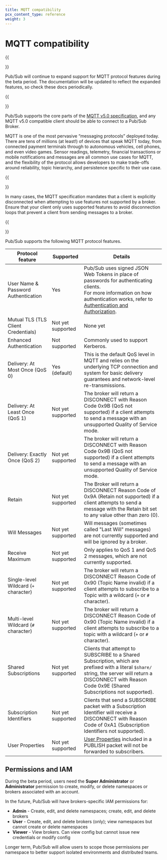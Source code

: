 ```yaml
---
title: MQTT compatibility
pcx_content_type: reference
weight: 3
---
```


# MQTT compatibility

{{<Aside type="note">}}

Pub/Sub will continue to expand support for MQTT protocol features during the beta period. The documentation will be updated to reflect the expanded features, so check these docs periodically.

{{</Aside>}}

Pub/Sub supports the core parts of the [MQTT v5.0 specification](https://docs.oasis-open.org/mqtt/mqtt/v5.0/mqtt-v5.0.html), and any MQTT v5.0 compatible client should be able to connect to a Pub/Sub Broker.

MQTT is one of the most pervasive “messaging protocols” deployed today. There are tens of millions (at least!) of devices that speak MQTT today, from connected payment terminals through to autonomous vehicles, cell phones, and even video games. Sensor readings, telemetry, financial transactions or mobile notifications and messages are all common use cases for MQTT, and the flexibility of the protocol allows developers to make trade-offs around reliability, topic hierarchy, and persistence specific to their use case.

{{<Aside>}}

In many cases, the MQTT specification mandates that a client is explicitly disconnected when attempting to use features not supported by a broker. Ensure that your client only uses supported features to avoid disconnection loops that prevent a client from sending messages to a broker.

{{</Aside>}}

Pub/Sub supports the following MQTT protocol features.

| Protocol feature                      | Supported         | Details                                                                                                                                                                                                                                    |
| ------------------------------------- | ----------------- | ------------------------------------------------------------------------------------------------------------------------------------------------------------------------------------------------------------------------------------------ |
| User Name & Password Authentication   | Yes               | Pub/Sub uses signed JSON Web Tokens in place of passwords for authenticating clients. <br/> For more information on how authentication works, refer to [Authentication and Authorization](/pub-sub/platform/authentication-authorization). |
| Mutual TLS (TLS Client Credentials)   | Not yet supported | None yet                                                                                                                                                                                                                                   |
| Enhanced Authentication               | Not supported     | Commonly used to support Kerberos.                                                                                                                                                                                                         |
| Delivery: At Most Once (QoS 0)        | Yes (default)     | This is the default QoS level in MQTT and relies on the underlying TCP connection and system for basic delivery guarantees and network-level re-transmissions.                                                                             |
| Delivery: At Least Once (QoS 1)       | Not yet supported | The broker will return a DISCONNECT with Reason Code 0x9B (QoS not supported) if a client attempts to send a message with an unsupported Quality of Service mode.                                                                          |
| Delivery: Exactly Once (QoS 2)        | Not yet supported | The broker will return a DISCONNECT with Reason Code 0x9B (QoS not supported) if a client attempts to send a message with an unsupported Quality of Service mode.                                                                          |
| Retain                                | Not yet supported | The Broker will return a DISCONNECT Reason Code of 0x9A (Retain not supported) if a client attempts to send a message with the Retain bit set to any value other than zero (0).                                                            |
| Will Messages                         | Not yet supported | Will messages (sometimes called "Last Will" messages) are not currently supported and will be ignored by a broker.                                                                                                                         |
| Receive Maximum                       | Not yet supported | Only applies to QoS 1 and QoS 2 messages, which are not currently supported.                                                                                                                                                               |
| Single-level Wildcard (`+` character) | Not yet supported | The broker will return a DISCONNECT Reason Code of 0x90 (Topic Name invalid) if a client attempts to subscribe to a Topic with a wildcard (`+` or `#` character).                                                                          |
| Multi-level Wildcard (`#` character)  | Not yet supported | The broker will return a DISCONNECT Reason Code of 0x90 (Topic Name invalid) if a client attempts to subscribe to a topic with a wildcard (`+` or `#` character).                                                                          |
| Shared Subscriptions                  | Not yet supported | Clients that attempt to SUBSCRIBE to a Shared Subscription, which are prefixed with a literal `$share/` string, the server will return a DISCONNECT with Reason Code 0x9E (Shared Subscriptions not supported).                            |
| Subscription Identifiers              | Not yet supported | Clients that send a SUBSCRIBE packet with a Subscription Identifier will receive a DISCONNECT with Reason Code of 0xA1 (Subscription Identifiers not supported).                                                                           |
| User Properties                       | Not yet supported | [User Properties](https://docs.oasis-open.org/mqtt/mqtt/v5.0/os/mqtt-v5.0-os.html#_Toc464547991) included in a PUBLISH packet will not be forwarded to subscribers.                                                                        |

## Permissions and IAM

During the beta period, users need the **Super Administrator** or **Administrator** permission to create, modify, or delete namespaces or brokers associated with an account.

In the future, Pub/Sub will have brokers-specific IAM permissions for:

- **Admin** - Create, edit, and delete namespaces; create, edit, and delete brokers
- **User** - Create, edit, and delete brokers (only); view namespaces but cannot create or delete namespaces
- **Viewer** - View brokers. Can view config but cannot issue new credentials or modify config

Longer term, Pub/Sub will allow users to scope those permissions per namespace to better support isolated environments and distributed teams.
